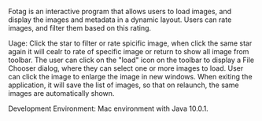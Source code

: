 Fotag is an interactive program that allows users to load images, and display the images and metadata in a dynamic layout. Users can rate images, and filter them based on this rating.

Uage:
Click the star to filter or rate spicific image, when click the same star again it will cealr to rate of specific image or return to show all image from toolbar.
The user can click on the "load" icon on the toolbar to display a File Chooser dialog, where they can select one or more images to load.
 User can click the image to enlarge the image in new windows.
 When exiting the application, it will save the list of images, so that on relaunch, the same images are automatically shown.
 

Development Environment:
Mac environment with Java 10.0.1.


